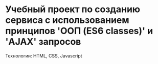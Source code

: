 # Учебный проект по созданию сервиса с использованием принципов 'ООП (ES6 classes)' и 'AJAX' запросов

Технологии: HTML, CSS, Javascript
